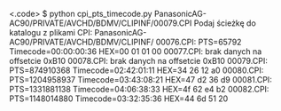 <.code>
$ python cpi_pts_timecode.py PanasonicAG-AC90/PRIVATE/AVCHD/BDMV/CLIPINF/00079.CPI
Podaj ścieżkę do katalogu z plikami CPI: PanasonicAG-AC90/PRIVATE/AVCHD/BDMV/CLIPINF/
00076.CPI: PTS=65792  Timecode=00:00:00:36  HEX=00 01 01 00
00077.CPI: brak danych na offsetcie 0xB10
00078.CPI: brak danych na offsetcie 0xB10
00079.CPI: PTS=874910368  Timecode=02:42:01:11  HEX=34 26 12 a0
00080.CPI: PTS=1204958937  Timecode=03:43:08:21  HEX=47 d2 36 d9
00081.CPI: PTS=1331881138  Timecode=04:06:38:33  HEX=4f 62 e4 b2
00082.CPI: PTS=1148014880  Timecode=03:32:35:36  HEX=44 6d 51 20
</code>
